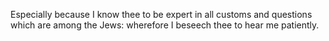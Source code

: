 Especially because I know thee to be expert in all customs and questions which are among the Jews: wherefore I beseech thee to hear me patiently.
